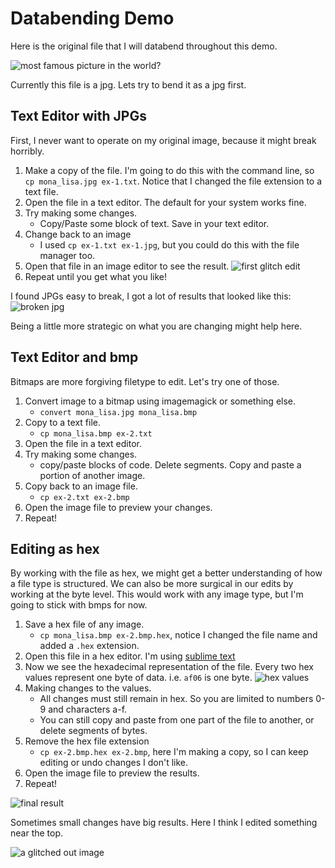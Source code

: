 # Databending Demo

Here is the original file that I will databend throughout this demo.

![most famous picture in the world?](start.jpg)

Currently this file is a jpg. Lets try to bend it as a jpg first.

## Text Editor with JPGs
First, I never want to operate on my original image, because it might break horribly.

1. Make a copy of the file.
  I'm going to do this with the command line, so `cp mona_lisa.jpg ex-1.txt`. Notice that I changed the file extension to a text file.
1. Open the file in a text editor. The default for your system works fine.
1. Try making some changes.
    - Copy/Paste some block of text. Save in your text editor.
1. Change back to an image
    - I used `cp ex-1.txt ex-1.jpg`, but you could do this with the file manager too.
1. Open that file in an image editor to see the result.
  ![first glitch edit](edit1.jpg)
1. Repeat until you get what you like!

I found JPGs easy to break, I got a lot of results that looked like this:
![broken jpg](broke.jpg)

Being a little more strategic on what you are changing might help here.

## Text Editor and bmp
Bitmaps are more forgiving filetype to edit. Let's try one of those.

1. Convert image to a bitmap using imagemagick or something else.
    - `convert mona_lisa.jpg mona_lisa.bmp`
1. Copy to a text file.
    - `cp mona_lisa.bmp ex-2.txt`
1. Open the file in a text editor.
1. Try making some changes.
    - copy/paste blocks of code. Delete segments. Copy and paste a portion of another image.
1. Copy back to an image file.
    - `cp ex-2.txt ex-2.bmp`
1. Open the image file to preview your changes.
1. Repeat!


## Editing as hex
By working with the file as hex, we might get a better understanding of how a file type is structured. We can also be more surgical in our edits by working at the byte level.
This would work with any image type, but I'm going to stick with bmps for now.

1. Save a hex file of any image. 
    - `cp mona_lisa.bmp ex-2.bmp.hex`, notice I changed the file name and added a `.hex` extension.
1. Open this file in a hex editor. I'm using [sublime text](https://www.sublimetext.com/)
1. Now we see the hexadecimal representation of the file. Every two hex values represent one byte of data. i.e. `af06` is one byte.
    ![hex values](hex_screenshot.png)
1. Making changes to the values. 
    - All changes must still remain in hex. So you are limited to numbers 0-9 and characters a-f.
    - You can still copy and paste from one part of the file to another, or delete segments of bytes.
1. Remove the hex file extension
    - `cp ex-2.bmp.hex ex-2.bmp`, here I'm making a copy, so I can keep editing or undo changes I don't like.
1. Open the image file to preview the results.
1. Repeat!

![final result](final.jpg)

Sometimes small changes have big results. Here I think I edited something near the top.

![a glitched out image](another.jpg)
